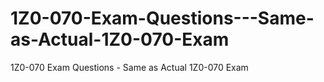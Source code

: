 # 1Z0-070-Exam-Questions---Same-as-Actual-1Z0-070-Exam
1Z0-070 Exam Questions - Same as Actual 1Z0-070 Exam
